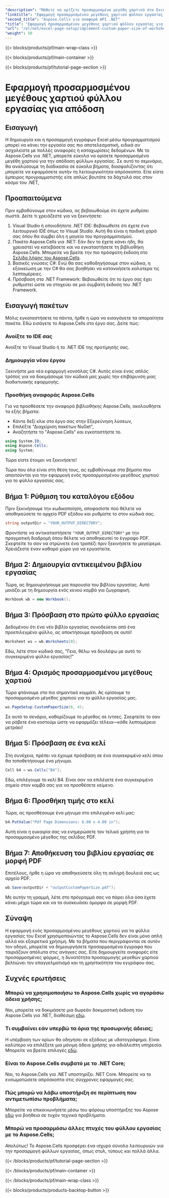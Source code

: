 ```yaml
---
"description": "Μάθετε να ορίζετε προσαρμοσμένα μεγέθη χαρτιού στο Excel με το Aspose.Cells για .NET. Οδηγός βήμα προς βήμα για απρόσκοπτη απόδοση φύλλων εργασίας."
"linktitle": "Εφαρμογή προσαρμοσμένου μεγέθους χαρτιού φύλλου εργασίας για απόδοση"
"second_title": "Aspose.Cells για αναφορά API .NET"
"title": "Εφαρμογή προσαρμοσμένου μεγέθους χαρτιού φύλλου εργασίας για απόδοση"
"url": "/el/net/excel-page-setup/implement-custom-paper-size-of-worksheet-for-rendering/"
"weight": 50
---
```


{{< blocks/products/pf/main-wrap-class >}}

{{< blocks/products/pf/main-container >}}

{{< blocks/products/pf/tutorial-page-section >}}

# Εφαρμογή προσαρμοσμένου μεγέθους χαρτιού φύλλου εργασίας για απόδοση

## Εισαγωγή

Η δημιουργία και η προσαρμογή εγγράφων Excel μέσω προγραμματισμού μπορεί να κάνει την εργασία σας πιο αποτελεσματική, ειδικά αν ασχολείστε με πολλές αναφορές ή καταχωρίσεις δεδομένων. Με το Aspose.Cells για .NET, μπορείτε εύκολα να ορίσετε προσαρμοσμένα μεγέθη χαρτιού για την απόδοση φύλλων εργασίας. Σε αυτό το σεμινάριο, θα αναλύσουμε τη διαδικασία σε εύκολα βήματα, διασφαλίζοντας ότι μπορείτε να εφαρμόσετε αυτήν τη λειτουργικότητα απρόσκοπτα. Είτε είστε έμπειρος προγραμματιστής είτε απλώς βουτάτε τα δάχτυλά σας στον κόσμο του .NET,

## Προαπαιτούμενα

Πριν εμβαθύνουμε στον κώδικα, ας βεβαιωθούμε ότι έχετε ρυθμίσει σωστά. Δείτε τι χρειάζεστε για να ξεκινήσετε:

1. Visual Studio ή οποιοδήποτε .NET IDE: Βεβαιωθείτε ότι έχετε ένα λειτουργικό IDE όπως το Visual Studio. Αυτή θα είναι η παιδική χαρά σας όπου θα συμβεί όλη η μαγεία του προγραμματισμού.
2. Πακέτο Aspose.Cells για .NET: Εάν δεν το έχετε κάνει ήδη, θα χρειαστεί να κατεβάσετε και να εγκαταστήσετε τη βιβλιοθήκη Aspose.Cells. Μπορείτε να βρείτε την πιο πρόσφατη έκδοση στο [Σελίδα λήψης του Aspose.Cells](https://releases.aspose.com/cells/net/).
3. Βασικές γνώσεις C#: Ενώ θα σας καθοδηγήσουμε στον κώδικα, η εξοικείωση με την C# θα σας βοηθήσει να κατανοήσετε καλύτερα τις λεπτομέρειες.
4. Πρόσβαση στο .NET Framework: Βεβαιωθείτε ότι το έργο σας έχει ρυθμιστεί ώστε να στοχεύει σε μια συμβατή έκδοση του .NET Framework.

## Εισαγωγή πακέτων

Μόλις εγκαταστήσετε τα πάντα, ήρθε η ώρα να εισαγάγετε τα απαραίτητα πακέτα. Εδώ εισάγετε το Aspose.Cells στο έργο σας. Δείτε πώς:

### Ανοίξτε το IDE σας

Ανοίξτε το Visual Studio ή το .NET IDE της προτίμησής σας.

### Δημιουργία νέου έργου

Ξεκινήστε μια νέα εφαρμογή κονσόλας C#. Αυτός είναι ένας απλός τρόπος για να δοκιμάσουμε τον κώδικά μας χωρίς την επιβάρυνση μιας διαδικτυακής εφαρμογής.

### Προσθήκη αναφοράς Aspose.Cells

Για να προσθέσετε την αναφορά βιβλιοθήκης Aspose.Cells, ακολουθήστε τα εξής βήματα:
- Κάντε δεξί κλικ στο έργο σας στην Εξερεύνηση λύσεων,
- Επιλέξτε "Διαχείριση πακέτων NuGet",
- Αναζητήστε το "Aspose.Cells" και εγκαταστήστε το.

```csharp
using System.IO;
using Aspose.Cells;
using System;
```

Τώρα είστε έτοιμοι να ξεκινήσετε!

Τώρα που όλα είναι στη θέση τους, ας εμβαθύνουμε στα βήματα που απαιτούνται για την εφαρμογή ενός προσαρμοσμένου μεγέθους χαρτιού για το φύλλο εργασίας σας. 

## Βήμα 1: Ρύθμιση του καταλόγου εξόδου

Πριν ξεκινήσουμε την κωδικοποίηση, αποφασίστε πού θέλετε να αποθηκεύσετε το αρχείο PDF εξόδου και ρυθμίστε το στον κώδικά σας.

```csharp
string outputDir = "YOUR_OUTPUT_DIRECTORY";
```

Φροντίστε να αντικαταστήσετε `"YOUR_OUTPUT_DIRECTORY"` με την πραγματική διαδρομή όπου θέλετε να αποθηκευτεί το έγγραφο PDF. Σκεφτείτε το σαν να στρώνετε ένα τραπέζι πριν ξεκινήσετε το μαγείρεμα. Χρειάζεστε έναν καθαρό χώρο για να εργαστείτε.

## Βήμα 2: Δημιουργία αντικειμένου βιβλίου εργασίας

Τώρα, ας δημιουργήσουμε μια παρουσία του βιβλίου εργασίας. Αυτό μοιάζει με τη δημιουργία ενός κενού καμβά για ζωγραφική.

```csharp
Workbook wb = new Workbook();
```

## Βήμα 3: Πρόσβαση στο πρώτο φύλλο εργασίας

Δεδομένου ότι ένα νέο βιβλίο εργασίας συνοδεύεται από ένα προεπιλεγμένο φύλλο, ας αποκτήσουμε πρόσβαση σε αυτό! 

```csharp
Worksheet ws = wb.Worksheets[0];
```

Εδώ, λέτε στον κώδικά σας, "Γεια, θέλω να δουλέψω με αυτό το συγκεκριμένο φύλλο εργασίας!" 

## Βήμα 4: Ορισμός προσαρμοσμένου μεγέθους χαρτιού

Τώρα φτάνουμε στο πιο σημαντικό κομμάτι. Ας ορίσουμε το προσαρμοσμένο μέγεθος χαρτιού για το φύλλο εργασίας μας.

```csharp
ws.PageSetup.CustomPaperSize(6, 4);
```

Σε αυτό το σενάριο, καθορίζουμε το μέγεθος σε ίντσες. Σκεφτείτε το σαν να ράβετε ένα κοστούμι ώστε να εφαρμόζει τέλεια—κάθε λεπτομέρεια μετράει!

## Βήμα 5: Πρόσβαση σε ένα κελί

Στη συνέχεια, πρέπει να έχουμε πρόσβαση σε ένα συγκεκριμένο κελί όπου θα τοποθετήσουμε ένα μήνυμα. 

```csharp
Cell b4 = ws.Cells["B4"];
```

Εδώ, επιλέγουμε το κελί B4. Είναι σαν να επιλέγετε ένα συγκεκριμένο σημείο στον καμβά σας για να προσθέσετε κείμενο.

## Βήμα 6: Προσθήκη τιμής στο κελί

Τώρα, ας προσθέσουμε ένα μήνυμα στο επιλεγμένο κελί μας:

```csharp
b4.PutValue("Pdf Page Dimensions: 6.00 x 4.00 in");
```

Αυτή είναι η ευκαιρία σας να ενημερώσετε τον τελικό χρήστη για το προσαρμοσμένο μέγεθος της σελίδας PDF.

## Βήμα 7: Αποθήκευση του βιβλίου εργασίας σε μορφή PDF

Επιτέλους, ήρθε η ώρα να αποθηκεύσετε όλη τη σκληρή δουλειά σας ως αρχείο PDF.

```csharp
wb.Save(outputDir + "outputCustomPaperSize.pdf");
```

Με αυτήν τη γραμμή, λέτε στο πρόγραμμά σας να πάρει όλα όσα έχετε κάνει μέχρι τώρα και να τα συσκευάσει όμορφα σε μορφή PDF.

## Σύναψη

Η εφαρμογή ενός προσαρμοσμένου μεγέθους χαρτιού για τα φύλλα εργασίας του Excel χρησιμοποιώντας το Aspose.Cells δεν είναι μόνο απλή αλλά και εξαιρετικά χρήσιμη. Με τα βήματα που περιγράφονται σε αυτόν τον οδηγό, μπορείτε να δημιουργήσετε προσαρμοσμένα έγγραφα που ταιριάζουν απόλυτα στις ανάγκες σας. Είτε δημιουργείτε αναφορές είτε προσαρμοσμένες φόρμες, η δυνατότητα προσαρμογής μεγεθών χαρτιού βελτιώνει τον επαγγελματισμό και τη χρηστικότητα του εγγράφου σας. 

## Συχνές ερωτήσεις

### Μπορώ να χρησιμοποιήσω το Aspose.Cells χωρίς να αγοράσω άδεια χρήσης;
Ναι, μπορείτε να δοκιμάσετε μια δωρεάν δοκιμαστική έκδοση του Aspose.Cells για .NET, διαθέσιμη [εδώ](https://releases.aspose.com/).

### Τι συμβαίνει εάν υπερβώ τα όρια της προσωρινής άδειας;
Η υπέρβαση των ορίων θα οδηγήσει σε εξόδους με υδατογράφημα. Είναι καλύτερο να επιλέξετε μια μόνιμη άδεια χρήσης για αδιάλειπτη υπηρεσία. Μπορείτε να βρείτε επιλογές [εδώ](https://purchase.aspose.com/buy).

### Είναι το Aspose.Cells συμβατό με το .NET Core;
Ναι, το Aspose.Cells για .NET υποστηρίζει .NET Core. Μπορείτε να το ενσωματώσετε απρόσκοπτα στις σύγχρονες εφαρμογές σας.

### Πώς μπορώ να λάβω υποστήριξη σε περίπτωση που αντιμετωπίσω προβλήματα;
Μπορείτε να επικοινωνήσετε μέσω του φόρουμ υποστήριξης του Aspose [εδώ](https://forum.aspose.com/c/cells/9) για βοήθεια σε τυχόν τεχνικά προβλήματα.

### Μπορώ να προσαρμόσω άλλες πτυχές του φύλλου εργασίας με το Aspose.Cells;
Απολύτως! Το Aspose.Cells προσφέρει ένα ισχυρό σύνολο λειτουργιών για την προσαρμογή φύλλων εργασίας, όπως στυλ, τύπους και πολλά άλλα.

{{< /blocks/products/pf/tutorial-page-section >}}

{{< /blocks/products/pf/main-container >}}

{{< /blocks/products/pf/main-wrap-class >}}

{{< blocks/products/products-backtop-button >}}